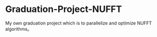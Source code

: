 # Graduation-Project-NUFFT
My own graduation project which is to parallelize and optimize NUFFT algorithms。
